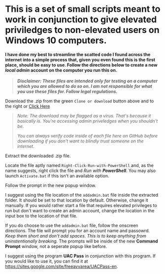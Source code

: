 # This is a set of small scripts meant to work in conjunction to give elevated priviledges to non-elevated users on Windows 10 computers.

#### I have done my best to streamline the scatted code I found across the internet into a simple process that, given you even found this is the first place, should be easy to use. Follow the directions below to create a new *local admin* account on the computer you run this on.


> ***Disclaimer: These files are intended only for testing on a computer which you are allowed to do so on. I am not responsible for what you use these files for. Follow legal regulations.***


Download the .zip from the green `Clone or download` button above and to the right or [Click Here](https://github.com/connconnfuntime/Automated-UAC-Bypass/archive/master.zip "Master.zip Download")

> *Note: The download may be flagged as a virus. That's because it basically is. You're accessing admin priveledges when you shouldn't be.*
>
> *You can always verify code inside of each file here on GitHub before downloading if you don't want to blindly trust someone on the internet.*



Extract the downloaded .zip file.

Locate the file aptly named <code>Right-Click-Run-with-PowerShell</code> and, as the name suggests, right click the file and *Run with **PowerShell**.* You may also launch <code>Activate.bat</code> if this isn't an available option.

Follow the prompt in the new popup window.

I suggest using the file location of the <code>addadmin.bat</code> file inside the extracted folder. It should be set to that location by default. Otherwise, change it manually. If you would rather start a file that requires elevated privileges to run but don't want to create an admin account, change the location in the input box to the location of that file.

If you do choose to use the <code>addadmin.bat</code> file, follow the onscreen directions. The file will prompt you for an account name and passowrd. *Keep them short and don't add spaces. This is to keep anything from uninstentionally breaking.* The prompts will be inside of the new **Command Prompt** window, not a seperate popup like before.


I suggest using the program **UAC Pass** in conjunction with this program. If you would like to use it, you can find it at https://sites.google.com/site/freeavvarea/UACPass-en.